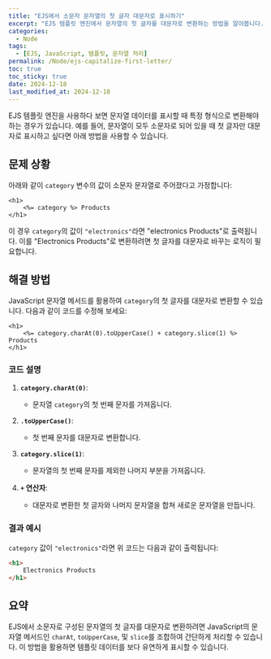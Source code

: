 ```yaml
---
title: "EJS에서 소문자 문자열의 첫 글자 대문자로 표시하기"
excerpt: "EJS 템플릿 엔진에서 문자열의 첫 글자를 대문자로 변환하는 방법을 알아봅니다. 간단한 JavaScript 코드를 활용해 텍스트 형식을 조정하세요."
categories:
  - Node
tags:
  - [EJS, JavaScript, 템플릿, 문자열 처리]
permalink: /Node/ejs-capitalize-first-letter/
toc: true
toc_sticky: true
date: 2024-12-18
last_modified_at: 2024-12-18
---
```


EJS 템플릿 엔진을 사용하다 보면 문자열 데이터를 표시할 때 특정 형식으로 변환해야 하는 경우가 있습니다. 예를 들어, 문자열이 모두 소문자로 되어 있을 때 첫 글자만 대문자로 표시하고 싶다면 아래 방법을 사용할 수 있습니다.

## 문제 상황
아래와 같이 `category` 변수의 값이 소문자 문자열로 주어졌다고 가정합니다:

```ejs
<h1>
    <%= category %> Products
</h1>
```

이 경우 `category`의 값이 `"electronics"`라면 "electronics Products"로 출력됩니다. 이를 "Electronics Products"로 변환하려면 첫 글자를 대문자로 바꾸는 로직이 필요합니다.

## 해결 방법
JavaScript 문자열 메서드를 활용하여 `category`의 첫 글자를 대문자로 변환할 수 있습니다. 다음과 같이 코드를 수정해 보세요:

```ejs
<h1>
    <%= category.charAt(0).toUpperCase() + category.slice(1) %> Products
</h1>
```

### 코드 설명
1. **`category.charAt(0)`**:
   - 문자열 `category`의 첫 번째 문자를 가져옵니다.

2. **`.toUpperCase()`**:
   - 첫 번째 문자를 대문자로 변환합니다.

3. **`category.slice(1)`**:
   - 문자열의 첫 번째 문자를 제외한 나머지 부분을 가져옵니다.

4. **`+` 연산자**:
   - 대문자로 변환한 첫 글자와 나머지 문자열을 합쳐 새로운 문자열을 만듭니다.

### 결과 예시
`category` 값이 `"electronics"`라면 위 코드는 다음과 같이 출력됩니다:

```html
<h1>
    Electronics Products
</h1>
```

## 요약
EJS에서 소문자로 구성된 문자열의 첫 글자를 대문자로 변환하려면 JavaScript의 문자열 메서드인 `charAt`, `toUpperCase`, 및 `slice`를 조합하여 간단하게 처리할 수 있습니다. 이 방법을 활용하면 템플릿 데이터를 보다 유연하게 표시할 수 있습니다.

